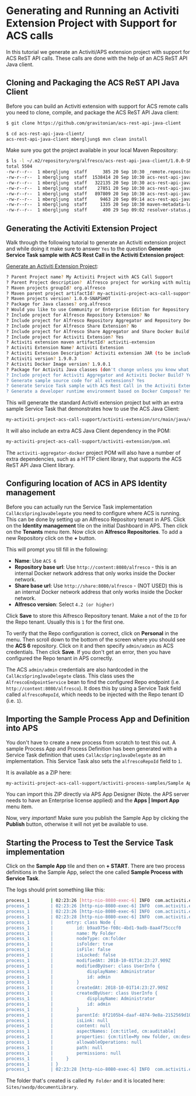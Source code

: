 # Generating and Running an Activiti Extension Project with Support for ACS calls
In this tutorial we generate an Activiti/APS extension project with support for 
ACS ReST API calls. These calls are done with the help of an ACS ReST API Java client.

## Cloning and Packaging the ACS ReST API Java Client
Before you can build an Activiti extension with support for ACS remote calls you need to 
clone, compile, and package the ACS ReST API Java client:

```bash
$ git clone https://github.com/gravitonian/acs-rest-api-java-client
``` 

```bash
$ cd acs-rest-api-java-client/
acs-rest-api-java-client mbergljung$ mvn clean install
``` 

Make sure you got the project available in your local Maven Repository:

```bash
$ ls -l ~/.m2/repository/org/alfresco/acs-rest-api-java-client/1.0.0-SNAPSHOT/
total 5504
-rw-r--r--  1 mbergljung  staff      385 20 Sep 10:30 _remote.repositories
-rw-r--r--  1 mbergljung  staff  1538414 20 Sep 10:30 acs-rest-api-java-client-1.0.0-SNAPSHOT-javadoc.jar
-rw-r--r--  1 mbergljung  staff   322135 20 Sep 10:30 acs-rest-api-java-client-1.0.0-SNAPSHOT-sources.jar
-rw-r--r--  1 mbergljung  staff    27851 20 Sep 10:30 acs-rest-api-java-client-1.0.0-SNAPSHOT-tests.jar
-rw-r--r--  1 mbergljung  staff   897809 20 Sep 10:30 acs-rest-api-java-client-1.0.0-SNAPSHOT.jar
-rw-r--r--  1 mbergljung  staff     9463 20 Sep 09:14 acs-rest-api-java-client-1.0.0-SNAPSHOT.pom
-rw-r--r--  1 mbergljung  staff     1335 20 Sep 10:30 maven-metadata-local.xml
-rw-r--r--  1 mbergljung  staff      490 29 Sep 09:02 resolver-status.properties
``` 

## Generating the Activiti Extension Project
Walk through the following tutorial to generate an Activiti extension project
and while doing it make sure to answer `Yes` to the question **Generate Service Task sample with ACS Rest Call in the Activiti Extension project**:

[Generate an Activiti Extension Project](generating-activiti-extension-project.md):

```bash
? Parent Project name? My Activiti Project with ACS Call Support
? Parent Project description?  Alfresco project for working with multiple extensions in a containerized environment
? Maven projects groupId? org.alfresco
? Maven parent project artifactId? my-activiti-project-acs-call-support
? Maven projects version? 1.0.0-SNAPSHOT
? Package for Java classes? org.alfresco
? Would you like to use Community or Enterprise Edition for Repository and Share? Community
? Include project for Alfresco Repository Extension? No
? Include project for Alfresco Repository Aggregator and Repository Docker Build? No
? Include project for Alfresco Share Extension? No
? Include project for Alfresco Share Aggregator and Share Docker Build? No
? Include project for Activiti Extension? Yes
? Activiti extension maven artifactId? activiti-extension
? Activiti Extension Name? Activiti Extension
? Activiti Extension Description? Activiti extension JAR (to be included in the activiti_app.war)
? Activiti version? 1.9.0.3
? Activiti Docker Image version? 1.9.0.1
? Package for Activiti Java classes (don't change unless you know what you are doing)? com.activiti.extension.bean
? Include project for Activiti Aggregator and Activiti Docker Build? Yes
? Generate sample source code for all extensions? Yes
? Generate Service Task sample with ACS Rest Call in the Activiti Extension project? Yes
? Generate a developer runtime environment based on Docker Compose? Yes
```

This will generate the standard Activiti extension project but with an extra sample Service Task that 
demonstrates how to use the ACS Java Client:

```bash
my-activiti-project-acs-call-support/activiti-extension/src/main/java/com/activiti/extension/bean/CallAcsSpringJavaDelegate.java
``` 

It will also include an extra ACS Java Client dependency in the POM: 

```bash
my-activiti-project-acs-call-support/activiti-extension/pom.xml
``` 

The `activiti-aggregator-docker` project POM will also have a number of extra dependencies, such as a HTTP client library, 
that supports the ACS ReST API Java Client library. 

## Configuring location of ACS in APS Identity management 
Before you can actually run the Service Task implementation `CallAcsSpringJavaDelegate` you need to configure 
where ACS is running. This can be done by setting up an Alfresco Repository tenant in APS. Click on the 
**Identity management** tile on the initial Dashboard in APS. Then click on the **Tenants** menu item.
Now click on **Alfresco Repositories**. To add a new Repository click on the **+** button. 

This will prompt you till fill in the following:

- **Name**: Use `ACS 6`
- **Repository base url**: Use `http://content:8080/alfresco` - this is an internal Docker network address that only works inside the Docker network.
- **Share base url**: Use `http://share:8080/alfresco` - (NOT USED) this is an internal Docker network address that only works inside the Docker network.
- **Alfresco version**: Select `4.2 (or higher)`

Click **Save** to store this Alfresco Repository tenant.
Make a not of the `ID` for the Repo tenant. Usually this is `1` for the first one.

To verify that the Repo configuration is correct, click on **Personal** in the menu. Then scroll down to the bottom
of the screen where you should see the **ACS 6** repository. Click on it and then specify `admin/admin` as 
ACS credentials. Then click **Save**. If you don't get an error, then you have configured the Repo tenant in APS correctly.

The ACS `admin/admin` credentials are also hardcoded in the `CallAcsSpringJavaDelegate` class. This class uses the
`AlfrescoEndpointService` bean to find the configured Repo endpoint (i.e. `http://content:8080/alfresco`). It does this
by using a Service Task field called `alfrescoRepoId`, which needs to be injected with the Repo tenant ID (i.e. `1`).

## Importing the Sample Process App and Definition into APS
You don't have to create a new process from scratch to test this out. A sample Process App and Process Definition has 
been generated with a Service Task definition that uses `CallAcsSpringJavaDelegate` as an implementation. This Service
Task also sets the `alfrescoRepoId` field to `1`.

It is available as a ZIP here:

```bash
my-activiti-project-acs-call-support/activiti-process-samples/Sample App.zip
```

You can import this ZIP directly via APS App Designer (Note. the APS server needs to have an Enterprise license applied)
and the **Apps | Import App** menu item.

Now, very *important*! Make sure you publish the Sample App by clicking the **Publish** button, otherwise it will not yet 
be available to use.

## Starting the Process to Test the Service Task implementation 

Click on the **Sample App** tile and then on **+ START**. There are two process definitions in the Sample App, 
select the one called **Sample Process with Service Task**. 

The logs should print something like this:

```bash
process_1        | 02:23:26 [http-nio-8080-exec-6] INFO  com.activiti.extension.bean.CallAcsSpringJavaDelegate  - Alfresco Repo ID, should match what's configured in Tenant section: [ID=1]
process_1        | 02:23:26 [http-nio-8080-exec-6] INFO  com.activiti.extension.bean.CallAcsSpringJavaDelegate  - Alfresco Repo endpoint: [endpointRepoUrl=http://content:8080/alfresco][secret=null]
process_1        | 02:23:26 [http-nio-8080-exec-6] INFO  com.activiti.extension.bean.CallAcsSpringJavaDelegate  - ACS ReST API base URL: http://content:8080/alfresco/api/-default-/public/alfresco/versions/1
process_1        | 02:23:28 [http-nio-8080-exec-6] INFO  com.activiti.extension.bean.CallAcsSpringJavaDelegate  - Created new Request folder: class NodeEntry {
process_1        |     entry: class Node {
process_1        |         id: b9aa975e-f08c-4bd1-9adb-8aa4f75cccf0
process_1        |         name: My Folder
process_1        |         nodeType: cm:folder
process_1        |         isFolder: true
process_1        |         isFile: false
process_1        |         isLocked: false
process_1        |         modifiedAt: 2018-10-01T14:23:27.909Z
process_1        |         modifiedByUser: class UserInfo {
process_1        |             displayName: Administrator
process_1        |             id: admin
process_1        |         }
process_1        |         createdAt: 2018-10-01T14:23:27.909Z
process_1        |         createdByUser: class UserInfo {
process_1        |             displayName: Administrator
process_1        |             id: admin
process_1        |         }
process_1        |         parentId: 8f2105b4-daaf-4874-9e8a-2152569d109b
process_1        |         isLink: null
process_1        |         content: null
process_1        |         aspectNames: [cm:titled, cm:auditable]
process_1        |         properties: {cm:title=My new folder, cm:description=A folder created via ReST API call from APS}
process_1        |         allowableOperations: null
process_1        |         path: null
process_1        |         permissions: null
process_1        |     }
process_1        | }
process_1        | 02:23:28 [http-nio-8080-exec-6] INFO  com.activiti.extension.bean.CallAcsSpringJavaDelegate  - Created new folder in Repository [nodeId=b9aa975e-f08c-4bd1-9adb-8aa4f75cccf0]
```

The folder that's created is called `My Folder` and it is located here: `Sites/swsdp/documentLibrary`.
